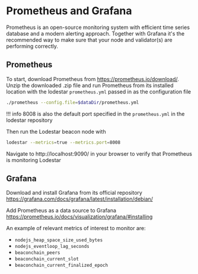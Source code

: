 # Prometheus and Grafana

Prometheus is an open-source monitoring system with efficient time series database and a modern alerting approach. Together with Grafana it's the recommended way to make sure that your node and validator(s) are performing correctly.

## Prometheus

To start, download Prometheus from https://prometheus.io/download/.
Unzip the downloaded .zip file and run Prometheus from its installed location with the lodestar `prometheus.yml` passed in as the configuration file

```sh
./prometheus --config.file=$dataDir/prometheus.yml
```

<!-- prettier-ignore-start -->
!!! info
    8008 is also the default port specified in the `prometheus.yml` in the lodestar repository
<!-- prettier-ignore-end -->

Then run the Lodestar beacon node with

```sh
lodestar --metrics=true --metrics.port=8008
```

Navigate to http://localhost:9090/ in your browser to verify that Prometheus is monitoring Lodestar

## Grafana

Download and install Grafana from its official repository https://grafana.com/docs/grafana/latest/installation/debian/

Add Prometheus as a data source to Grafana https://prometheus.io/docs/visualization/grafana/#installing

An example of relevant metrics of interest to monitor are:

- `nodejs_heap_space_size_used_bytes`
- `nodejs_eventloop_lag_seconds`
- `beaconchain_peers`
- `beaconchain_current_slot`
- `beaconchain_current_finalized_epoch`
